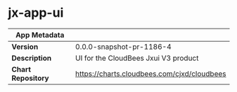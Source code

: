 # jx-app-ui

|App Metadata||
|---|---|
| **Version** | 0.0.0-snapshot-pr-1186-4 |
| **Description** | UI for the CloudBees Jxui V3 product |
| **Chart Repository** | https://charts.cloudbees.com/cjxd/cloudbees |
